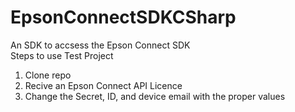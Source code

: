 # EpsonConnectSDKCSharp
An SDK to accsess the Epson Connect SDK </br>
Steps to use Test Project </br>
1. Clone repo </br>
2. Recive an Epson Connect API Licence </br>
3. Change the Secret, ID, and device email with the proper values </br>

